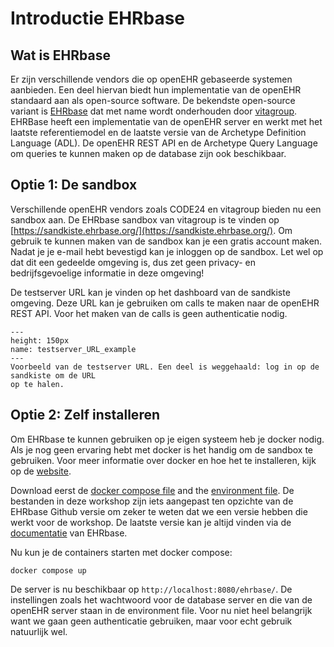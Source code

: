 # Introductie EHRbase

## Wat is EHRbase

Er zijn verschillende vendors die op openEHR gebaseerde systemen aanbieden. Een deel hiervan biedt hun implementatie
van de openEHR standaard aan als open-source software. De bekendste open-source variant is [EHRbase](https://github.com/ehrbase/ehrbase)
dat met name wordt onderhouden door [vitagroup](https://www.vitagroup.ag/en/). EHRBase heeft een implementatie van de 
openEHR server en werkt met het laatste referentiemodel en de laatste versie van de Archetype Definition Language (ADL). 
De openEHR REST API en de Archetype Query Language om queries te kunnen maken op de database zijn ook beschikbaar. 

## Optie 1: De sandbox

Verschillende openEHR vendors zoals CODE24 en vitagroup bieden nu een sandbox aan. De EHRbase 
sandbox van vitagroup is te vinden op [https://sandkiste.ehrbase.org/](https://sandkiste.ehrbase.org/). Om gebruik te
kunnen maken van de sandbox kan je een gratis account maken. Nadat je je e-mail hebt bevestigd kan je inloggen op de
sandbox. Let wel op dat dit een gedeelde omgeving is, dus zet geen privacy- en bedrijfsgevoelige informatie in deze
omgeving!

De testserver URL kan je vinden op het dashboard van de sandkiste omgeving. Deze URL kan je gebruiken om calls te maken
naar de openEHR REST API. Voor het maken van de calls is geen authenticatie nodig.

```{figure} ./figures/testserver_URL_example.png
---
height: 150px
name: testserver_URL_example
---
Voorbeeld van de testserver URL. Een deel is weggehaald: log in op de sandkiste om de URL
op te halen.
```

## Optie 2: Zelf installeren

Om EHRbase te kunnen gebruiken op je eigen systeem heb je docker nodig. Als je nog geen ervaring hebt
met docker is het handig om de sandbox te gebruiken. Voor meer informatie over docker en hoe het
te installeren, kijk op de [website](https://docs.docker.com/).

Download eerst de [docker compose file](../docker-compose.yml) and the [environment file](../.env.ehrbase). De bestanden in deze
workshop zijn iets aangepast ten opzichte van de EHRbase Github versie om zeker te weten dat we 
een versie hebben die werkt voor de workshop. De laatste versie kan je altijd vinden via de 
[documentatie](https://docs.ehrbase.org/) van EHRbase.

Nu kun je de containers starten met docker compose:
```shell
docker compose up
```
De server is nu beschikbaar op `http://localhost:8080/ehrbase/`. De instellingen zoals het wachtwoord voor de database 
server en die van de openEHR server staan in de environment file. Voor nu niet heel belangrijk want we gaan geen authenticatie
gebruiken, maar voor echt gebruik natuurlijk wel.

